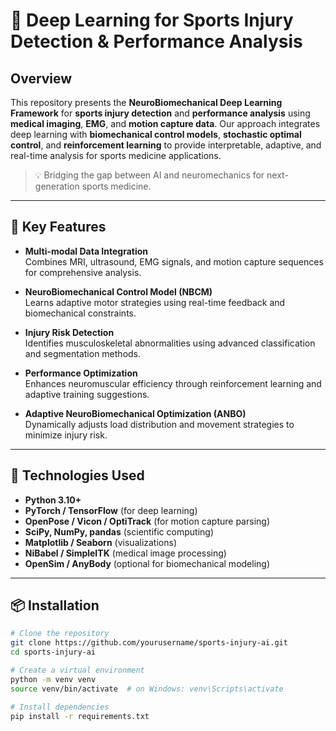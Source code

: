 # 🧠 Deep Learning for Sports Injury Detection & Performance Analysis

## Overview

This repository presents the **NeuroBiomechanical Deep Learning Framework** for **sports injury detection** and **performance analysis** using **medical imaging**, **EMG**, and **motion capture data**. Our approach integrates deep learning with **biomechanical control models**, **stochastic optimal control**, and **reinforcement learning** to provide interpretable, adaptive, and real-time analysis for sports medicine applications.

> 💡 Bridging the gap between AI and neuromechanics for next-generation sports medicine.

---

## 🚀 Key Features

- **Multi-modal Data Integration**  
  Combines MRI, ultrasound, EMG signals, and motion capture sequences for comprehensive analysis.

- **NeuroBiomechanical Control Model (NBCM)**  
  Learns adaptive motor strategies using real-time feedback and biomechanical constraints.

- **Injury Risk Detection**  
  Identifies musculoskeletal abnormalities using advanced classification and segmentation methods.

- **Performance Optimization**  
  Enhances neuromuscular efficiency through reinforcement learning and adaptive training suggestions.

- **Adaptive NeuroBiomechanical Optimization (ANBO)**  
  Dynamically adjusts load distribution and movement strategies to minimize injury risk.

---

## 🧰 Technologies Used

- **Python 3.10+**
- **PyTorch / TensorFlow** (for deep learning)
- **OpenPose / Vicon / OptiTrack** (for motion capture parsing)
- **SciPy, NumPy, pandas** (scientific computing)
- **Matplotlib / Seaborn** (visualizations)
- **NiBabel / SimpleITK** (medical image processing)
- **OpenSim / AnyBody** (optional for biomechanical modeling)

---

## 📦 Installation

```bash
# Clone the repository
git clone https://github.com/yourusername/sports-injury-ai.git
cd sports-injury-ai

# Create a virtual environment
python -m venv venv
source venv/bin/activate  # on Windows: venv\Scripts\activate

# Install dependencies
pip install -r requirements.txt

